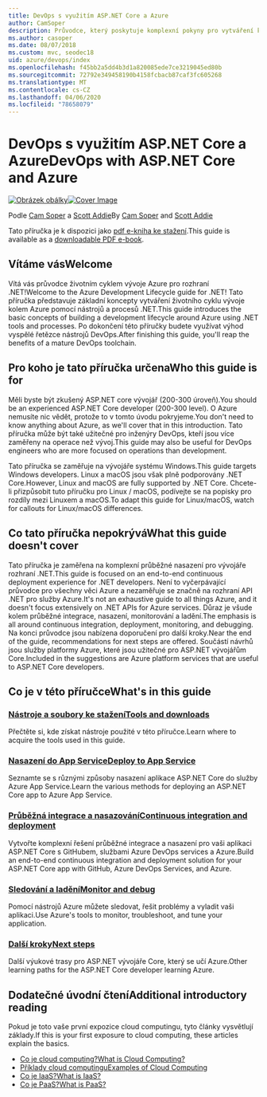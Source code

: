 ```yaml
---
title: DevOps s využitím ASP.NET Core a Azure
author: CamSoper
description: Průvodce, který poskytuje komplexní pokyny pro vytváření kanálu DevOps pro ASP.NET aplikace Core hostované v Azure.
ms.author: casoper
ms.date: 08/07/2018
ms.custom: mvc, seodec18
uid: azure/devops/index
ms.openlocfilehash: f45bb2a5dd4b3d1a820085ede7ce3219045ed80b
ms.sourcegitcommit: 72792e349458190b4158fcbacb87caf3fc605268
ms.translationtype: MT
ms.contentlocale: cs-CZ
ms.lasthandoff: 04/06/2020
ms.locfileid: "78658079"
---
```

# <a name="devops-with-aspnet-core-and-azure"></a><span data-ttu-id="4f017-103">DevOps s využitím ASP.NET Core a Azure</span><span class="sxs-lookup"><span data-stu-id="4f017-103">DevOps with ASP.NET Core and Azure</span></span>

<span data-ttu-id="4f017-104">[![Obrázek obálky](./media/cover-large.png)](https://aka.ms/devopsbook)</span><span class="sxs-lookup"><span data-stu-id="4f017-104">[![Cover Image](./media/cover-large.png)](https://aka.ms/devopsbook)</span></span>

<span data-ttu-id="4f017-105">Podle [Cam Soper](https://twitter.com/camsoper) a [Scott Addie](https://twitter.com/scottaddie)</span><span class="sxs-lookup"><span data-stu-id="4f017-105">By [Cam Soper](https://twitter.com/camsoper) and [Scott Addie](https://twitter.com/scottaddie)</span></span>

<span data-ttu-id="4f017-106">Tato příručka je k dispozici jako [pdf e-kniha ke stažení](https://aka.ms/devopsbook).</span><span class="sxs-lookup"><span data-stu-id="4f017-106">This guide is available as a [downloadable PDF e-book](https://aka.ms/devopsbook).</span></span>

## <a name="welcome"></a><span data-ttu-id="4f017-107">Vítáme vás</span><span class="sxs-lookup"><span data-stu-id="4f017-107">Welcome</span></span> 

<span data-ttu-id="4f017-108">Vítá vás průvodce životním cyklem vývoje Azure pro rozhraní .NET!</span><span class="sxs-lookup"><span data-stu-id="4f017-108">Welcome to the Azure Development Lifecycle guide for .NET!</span></span> <span data-ttu-id="4f017-109">Tato příručka představuje základní koncepty vytváření životního cyklu vývoje kolem Azure pomocí nástrojů a procesů .NET.</span><span class="sxs-lookup"><span data-stu-id="4f017-109">This guide introduces the basic concepts of building a development lifecycle around Azure using .NET tools and processes.</span></span> <span data-ttu-id="4f017-110">Po dokončení této příručky budete využívat výhod vyspělé řetězce nástrojů DevOps.</span><span class="sxs-lookup"><span data-stu-id="4f017-110">After finishing this guide, you'll reap the benefits of a mature DevOps toolchain.</span></span>

## <a name="who-this-guide-is-for"></a><span data-ttu-id="4f017-111">Pro koho je tato příručka určena</span><span class="sxs-lookup"><span data-stu-id="4f017-111">Who this guide is for</span></span>

<span data-ttu-id="4f017-112">Měli byste být zkušený ASP.NET core vývojář (200-300 úroveň).</span><span class="sxs-lookup"><span data-stu-id="4f017-112">You should be an experienced ASP.NET Core developer (200-300 level).</span></span> <span data-ttu-id="4f017-113">O Azure nemusíte nic vědět, protože to v tomto úvodu pokryjeme.</span><span class="sxs-lookup"><span data-stu-id="4f017-113">You don't need to know anything about Azure, as we'll cover that in this introduction.</span></span> <span data-ttu-id="4f017-114">Tato příručka může být také užitečné pro inženýry DevOps, kteří jsou více zaměřeny na operace než vývoj.</span><span class="sxs-lookup"><span data-stu-id="4f017-114">This guide may also be useful for DevOps engineers who are more focused on operations than development.</span></span>

<span data-ttu-id="4f017-115">Tato příručka se zaměřuje na vývojáře systému Windows.</span><span class="sxs-lookup"><span data-stu-id="4f017-115">This guide targets Windows developers.</span></span> <span data-ttu-id="4f017-116">Linux a macOS jsou však plně podporovány .NET Core.</span><span class="sxs-lookup"><span data-stu-id="4f017-116">However, Linux and macOS are fully supported by .NET Core.</span></span> <span data-ttu-id="4f017-117">Chcete-li přizpůsobit tuto příručku pro Linux / macOS, podívejte se na popisky pro rozdíly mezi Linuxem a macOS.</span><span class="sxs-lookup"><span data-stu-id="4f017-117">To adapt this guide for Linux/macOS, watch for callouts for Linux/macOS differences.</span></span>

## <a name="what-this-guide-doesnt-cover"></a><span data-ttu-id="4f017-118">Co tato příručka nepokrývá</span><span class="sxs-lookup"><span data-stu-id="4f017-118">What this guide doesn't cover</span></span>

<span data-ttu-id="4f017-119">Tato příručka je zaměřena na komplexní průběžné nasazení pro vývojáře rozhraní .NET.</span><span class="sxs-lookup"><span data-stu-id="4f017-119">This guide is focused on an end-to-end continuous deployment experience for .NET developers.</span></span> <span data-ttu-id="4f017-120">Není to vyčerpávající průvodce pro všechny věci Azure a nezaměřuje se značně na rozhraní API .NET pro služby Azure.</span><span class="sxs-lookup"><span data-stu-id="4f017-120">It's not an exhaustive guide to all things Azure, and it doesn't focus extensively on .NET APIs for Azure services.</span></span> <span data-ttu-id="4f017-121">Důraz je všude kolem průběžné integrace, nasazení, monitorování a ladění.</span><span class="sxs-lookup"><span data-stu-id="4f017-121">The emphasis is all around continuous integration, deployment, monitoring, and debugging.</span></span> <span data-ttu-id="4f017-122">Na konci průvodce jsou nabízena doporučení pro další kroky.</span><span class="sxs-lookup"><span data-stu-id="4f017-122">Near the end of the guide, recommendations for next steps are offered.</span></span> <span data-ttu-id="4f017-123">Součástí návrhů jsou služby platformy Azure, které jsou užitečné pro ASP.NET vývojářům Core.</span><span class="sxs-lookup"><span data-stu-id="4f017-123">Included in the suggestions are Azure platform services that are useful to ASP.NET Core developers.</span></span>

## <a name="whats-in-this-guide"></a><span data-ttu-id="4f017-124">Co je v této příručce</span><span class="sxs-lookup"><span data-stu-id="4f017-124">What's in this guide</span></span>

### <a name="tools-and-downloads"></a>[<span data-ttu-id="4f017-125">Nástroje a soubory ke stažení</span><span class="sxs-lookup"><span data-stu-id="4f017-125">Tools and downloads</span></span>](xref:azure/devops/tools-and-downloads)

<span data-ttu-id="4f017-126">Přečtěte si, kde získat nástroje použité v této příručce.</span><span class="sxs-lookup"><span data-stu-id="4f017-126">Learn where to acquire the tools used in this guide.</span></span>

### <a name="deploy-to-app-service"></a>[<span data-ttu-id="4f017-127">Nasazení do App Service</span><span class="sxs-lookup"><span data-stu-id="4f017-127">Deploy to App Service</span></span>](xref:azure/devops/deploy-to-app-service)

<span data-ttu-id="4f017-128">Seznamte se s různými způsoby nasazení aplikace ASP.NET Core do služby Azure App Service.</span><span class="sxs-lookup"><span data-stu-id="4f017-128">Learn the various methods for deploying an ASP.NET Core app to Azure App Service.</span></span>

### <a name="continuous-integration-and-deployment"></a>[<span data-ttu-id="4f017-129">Průběžná integrace a nasazování</span><span class="sxs-lookup"><span data-stu-id="4f017-129">Continuous integration and deployment</span></span>](xref:azure/devops/cicd)

<span data-ttu-id="4f017-130">Vytvořte komplexní řešení průběžné integrace a nasazení pro vaši aplikaci ASP.NET Core s GitHubem, službami Azure DevOps services a Azure.</span><span class="sxs-lookup"><span data-stu-id="4f017-130">Build an end-to-end continuous integration and deployment solution for your ASP.NET Core app with GitHub, Azure DevOps Services, and Azure.</span></span>

### <a name="monitor-and-debug"></a>[<span data-ttu-id="4f017-131">Sledování a ladění</span><span class="sxs-lookup"><span data-stu-id="4f017-131">Monitor and debug</span></span>](xref:azure/devops/monitor)

<span data-ttu-id="4f017-132">Pomocí nástrojů Azure můžete sledovat, řešit problémy a vyladit vaši aplikaci.</span><span class="sxs-lookup"><span data-stu-id="4f017-132">Use Azure's tools to monitor, troubleshoot, and tune your application.</span></span>

### <a name="next-steps"></a>[<span data-ttu-id="4f017-133">Další kroky</span><span class="sxs-lookup"><span data-stu-id="4f017-133">Next steps</span></span>](xref:azure/devops/next-steps)

<span data-ttu-id="4f017-134">Další výukové trasy pro ASP.NET vývojáře Core, který se učí Azure.</span><span class="sxs-lookup"><span data-stu-id="4f017-134">Other learning paths for the ASP.NET Core developer learning Azure.</span></span>

## <a name="additional-introductory-reading"></a><span data-ttu-id="4f017-135">Dodatečné úvodní čtení</span><span class="sxs-lookup"><span data-stu-id="4f017-135">Additional introductory reading</span></span>

<span data-ttu-id="4f017-136">Pokud je toto vaše první expozice cloud computingu, tyto články vysvětlují základy.</span><span class="sxs-lookup"><span data-stu-id="4f017-136">If this is your first exposure to cloud computing, these articles explain the basics.</span></span>

* [<span data-ttu-id="4f017-137">Co je cloud computing?</span><span class="sxs-lookup"><span data-stu-id="4f017-137">What is Cloud Computing?</span></span>](https://azure.microsoft.com/overview/what-is-cloud-computing/)
* [<span data-ttu-id="4f017-138">Příklady cloud computingu</span><span class="sxs-lookup"><span data-stu-id="4f017-138">Examples of Cloud Computing</span></span>](https://azure.microsoft.com/overview/examples-of-cloud-computing/)
* [<span data-ttu-id="4f017-139">Co je IaaS?</span><span class="sxs-lookup"><span data-stu-id="4f017-139">What is IaaS?</span></span>](https://azure.microsoft.com/overview/what-is-iaas/)
* [<span data-ttu-id="4f017-140">Co je PaaS?</span><span class="sxs-lookup"><span data-stu-id="4f017-140">What is PaaS?</span></span>](https://azure.microsoft.com/overview/what-is-paas/)

